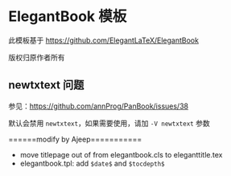 # ElegantBook 模板

此模板基于 https://github.com/ElegantLaTeX/ElegantBook

版权归原作者所有

## newtxtext 问题
参见：https://github.com/annProg/PanBook/issues/38

默认会禁用 `newtxtext`，如果需要使用，请加 `-V newtxtext` 参数

======modify by Ajeep===========

- move titlepage out of from elegantbook.cls to eleganttitle.tex
- elegantbook.tpl: add `$date$` and `$tocdepth$`
